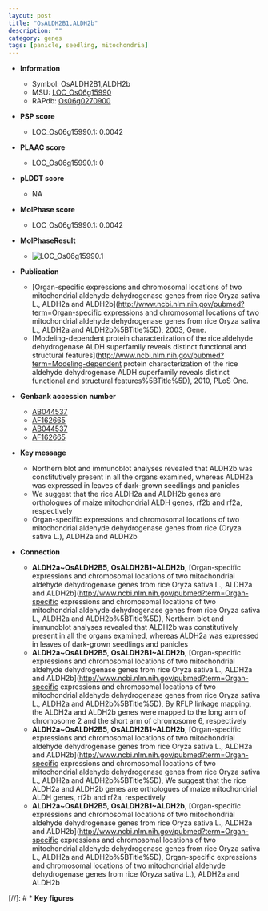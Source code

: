 ```yaml
---
layout: post
title: "OsALDH2B1,ALDH2b"
description: ""
category: genes
tags: [panicle, seedling, mitochondria]
---
```


* **Information**  
    + Symbol: OsALDH2B1,ALDH2b  
    + MSU: [LOC_Os06g15990](http://rice.plantbiology.msu.edu/cgi-bin/ORF_infopage.cgi?orf=LOC_Os06g15990)  
    + RAPdb: [Os06g0270900](http://rapdb.dna.affrc.go.jp/viewer/gbrowse_details/irgsp1?name=Os06g0270900)  

* **PSP score**  
    + LOC_Os06g15990.1: 0.0042 

* **PLAAC score**  
    + LOC_Os06g15990.1: 0 

* **pLDDT score**
    + NA


* **MolPhase score**
    + LOC_Os06g15990.1: 0.0042

* **MolPhaseResult**
    + ![LOC_Os06g15990.1](https://ricepsp.github.io/pictures/LOC_Os06g/LOC_Os06g15990.1.png)

* **Publication**  
    + [Organ-specific expressions and chromosomal locations of two mitochondrial aldehyde dehydrogenase genes from rice Oryza sativa L., ALDH2a and ALDH2b](http://www.ncbi.nlm.nih.gov/pubmed?term=Organ-specific expressions and chromosomal locations of two mitochondrial aldehyde dehydrogenase genes from rice Oryza sativa L., ALDH2a and ALDH2b%5BTitle%5D), 2003, Gene.
    + [Modeling-dependent protein characterization of the rice aldehyde dehydrogenase ALDH superfamily reveals distinct functional and structural features](http://www.ncbi.nlm.nih.gov/pubmed?term=Modeling-dependent protein characterization of the rice aldehyde dehydrogenase ALDH superfamily reveals distinct functional and structural features%5BTitle%5D), 2010, PLoS One.

* **Genbank accession number**  
    + [AB044537](http://www.ncbi.nlm.nih.gov/nuccore/AB044537)
    + [AF162665](http://www.ncbi.nlm.nih.gov/nuccore/AF162665)
    + [AB044537](http://www.ncbi.nlm.nih.gov/nuccore/AB044537)
    + [AF162665](http://www.ncbi.nlm.nih.gov/nuccore/AF162665)

* **Key message**  
    + Northern blot and immunoblot analyses revealed that ALDH2b was constitutively present in all the organs examined, whereas ALDH2a was expressed in leaves of dark-grown seedlings and panicles
    + We suggest that the rice ALDH2a and ALDH2b genes are orthologues of maize mitochondrial ALDH genes, rf2b and rf2a, respectively
    + Organ-specific expressions and chromosomal locations of two mitochondrial aldehyde dehydrogenase genes from rice (Oryza sativa L.), ALDH2a and ALDH2b

* **Connection**  
    + __ALDH2a~OsALDH2B5__, __OsALDH2B1~ALDH2b__, [Organ-specific expressions and chromosomal locations of two mitochondrial aldehyde dehydrogenase genes from rice Oryza sativa L., ALDH2a and ALDH2b](http://www.ncbi.nlm.nih.gov/pubmed?term=Organ-specific expressions and chromosomal locations of two mitochondrial aldehyde dehydrogenase genes from rice Oryza sativa L., ALDH2a and ALDH2b%5BTitle%5D), Northern blot and immunoblot analyses revealed that ALDH2b was constitutively present in all the organs examined, whereas ALDH2a was expressed in leaves of dark-grown seedlings and panicles
    + __ALDH2a~OsALDH2B5__, __OsALDH2B1~ALDH2b__, [Organ-specific expressions and chromosomal locations of two mitochondrial aldehyde dehydrogenase genes from rice Oryza sativa L., ALDH2a and ALDH2b](http://www.ncbi.nlm.nih.gov/pubmed?term=Organ-specific expressions and chromosomal locations of two mitochondrial aldehyde dehydrogenase genes from rice Oryza sativa L., ALDH2a and ALDH2b%5BTitle%5D), By RFLP linkage mapping, the ALDH2a and ALDH2b genes were mapped to the long arm of chromosome 2 and the short arm of chromosome 6, respectively
    + __ALDH2a~OsALDH2B5__, __OsALDH2B1~ALDH2b__, [Organ-specific expressions and chromosomal locations of two mitochondrial aldehyde dehydrogenase genes from rice Oryza sativa L., ALDH2a and ALDH2b](http://www.ncbi.nlm.nih.gov/pubmed?term=Organ-specific expressions and chromosomal locations of two mitochondrial aldehyde dehydrogenase genes from rice Oryza sativa L., ALDH2a and ALDH2b%5BTitle%5D), We suggest that the rice ALDH2a and ALDH2b genes are orthologues of maize mitochondrial ALDH genes, rf2b and rf2a, respectively
    + __ALDH2a~OsALDH2B5__, __OsALDH2B1~ALDH2b__, [Organ-specific expressions and chromosomal locations of two mitochondrial aldehyde dehydrogenase genes from rice Oryza sativa L., ALDH2a and ALDH2b](http://www.ncbi.nlm.nih.gov/pubmed?term=Organ-specific expressions and chromosomal locations of two mitochondrial aldehyde dehydrogenase genes from rice Oryza sativa L., ALDH2a and ALDH2b%5BTitle%5D), Organ-specific expressions and chromosomal locations of two mitochondrial aldehyde dehydrogenase genes from rice (Oryza sativa L.), ALDH2a and ALDH2b

[//]: # * **Key figures**  


